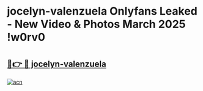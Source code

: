 # jocelyn-valenzuela Onlyfans Leaked - New Video & Photos March 2025 !w0rv0

# <h2><a href="https://4x7yqo.iuczelnia.edu.pl?title=jocelyn-valenzuela&ref=w0rv0">🔗👉 🔴 jocelyn-valenzuela</a></h2>

[![acn](https://github.com/user-attachments/assets/0f9c940e-d8b0-45ae-aac7-cd30a18b3e1c)](https://4x7yqo.iuczelnia.edu.pl?title=jocelyn-valenzuela&ref=w0rv0)

